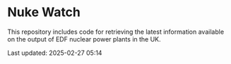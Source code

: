 # Nuke Watch

This repository includes code for retrieving the latest information available on the output of EDF nuclear power plants in the UK.

Last updated: 2025-02-27 05:14
